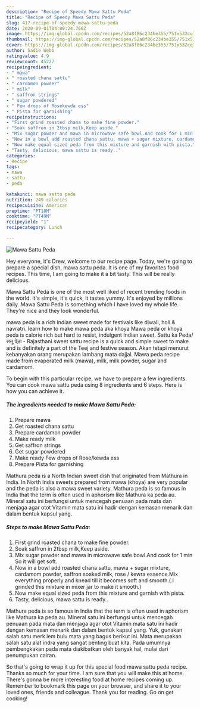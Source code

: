 ```yaml
---
description: "Recipe of Speedy Mawa Sattu Peda"
title: "Recipe of Speedy Mawa Sattu Peda"
slug: 417-recipe-of-speedy-mawa-sattu-peda
date: 2020-09-01T04:00:24.766Z
image: https://img-global.cpcdn.com/recipes/52a8f86c234be355/751x532cq70/mawa-sattu-peda-recipe-main-photo.jpg
thumbnail: https://img-global.cpcdn.com/recipes/52a8f86c234be355/751x532cq70/mawa-sattu-peda-recipe-main-photo.jpg
cover: https://img-global.cpcdn.com/recipes/52a8f86c234be355/751x532cq70/mawa-sattu-peda-recipe-main-photo.jpg
author: Sadie Webb
ratingvalue: 4.9
reviewcount: 45227
recipeingredient:
- " mawa"
- " roasted chana sattu"
- " cardamon powder"
- " milk"
- " saffron strings"
- " sugar powdered"
- " Few drops of Rosekewda ess"
- " Pista for garnishing"
recipeinstructions:
- "First grind roasted chana to make fine powder."
- "Soak saffron in 2tbsp milk,Keep aside."
- "Mix sugar powder and mawa in microwave safe bowl.And cook for 1 min So it will get soft."
- "Now in a bowl add roasted chana sattu, mawa + sugar mixture, cardamom powder, saffron soaked milk, rose / kewra essence.Mix everything properly and knead till it becomes soft and smooth.(.I grinded this mixture in mixer jar to make it smooth.)"
- "Now make equal sized peda from this mixture and garnish with pista."
- "Tasty, delicious, mawa sattu is ready.."
categories:
- Recipe
tags:
- mawa
- sattu
- peda

katakunci: mawa sattu peda 
nutrition: 249 calories
recipecuisine: American
preptime: "PT18M"
cooktime: "PT49M"
recipeyield: "1"
recipecategory: Lunch

---
```



![Mawa Sattu Peda](https://img-global.cpcdn.com/recipes/52a8f86c234be355/751x532cq70/mawa-sattu-peda-recipe-main-photo.jpg)

Hey everyone, it's Drew, welcome to our recipe page. Today, we're going to prepare a special dish, mawa sattu peda. It is one of my favorites food recipes. This time, I am going to make it a bit tasty. This will be really delicious.

Mawa Sattu Peda is one of the most well liked of recent trending foods in the world. It's simple, it's quick, it tastes yummy. It's enjoyed by millions daily. Mawa Sattu Peda is something which I have loved my whole life. They're nice and they look wonderful.

mawa peda is a rich indian sweet made for festivals like diwali, holi &amp; navratri. learn how to make mawa peda aka khoya Mawa peda or khoya peda is calorie rich but hard to resist, indulgent Indian sweet. Sattu ka Peda/ सत्तू पेड़ा - Rajasthani sweet sattu recipe is a quick and simple sweet to make and is definitely a part of the Teej and festive season. Akan tetapi menurut kebanyakan orang merupakan lambang mata dajjal. Mawa peda recipe made from evaporated milk (mawa), milk, milk powder, sugar and cardamom.


To begin with this particular recipe, we have to prepare a few ingredients. You can cook mawa sattu peda using 8 ingredients and 6 steps. Here is how you can achieve it.

<!--inarticleads1-->

##### The ingredients needed to make Mawa Sattu Peda:

1. Prepare  mawa
1. Get  roasted chana sattu
1. Prepare  cardamon powder
1. Make ready  milk
1. Get  saffron strings
1. Get  sugar powdered
1. Make ready  Few drops of Rose/kewda ess
1. Prepare  Pista for garnishing


Mathura peda is a North Indian sweet dish that originated from Mathura in India. In North India sweets prepared from mawa (khoya) are very popular and the peda is also a mawa sweet variety. Mathura peda is so famous in India that the term is often used in aphorism like Mathura ka peda au. Mineral satu ini berfungsi untuk mencegah penuaan pada mata dan menjaga agar otot Vitamin mata satu ini hadir dengan kemasan menarik dan dalam bentuk kapsul yang. 

<!--inarticleads2-->

##### Steps to make Mawa Sattu Peda:

1. First grind roasted chana to make fine powder.
1. Soak saffron in 2tbsp milk,Keep aside.
1. Mix sugar powder and mawa in microwave safe bowl.And cook for 1 min So it will get soft.
1. Now in a bowl add roasted chana sattu, mawa + sugar mixture, cardamom powder, saffron soaked milk, rose / kewra essence.Mix everything properly and knead till it becomes soft and smooth.(.I grinded this mixture in mixer jar to make it smooth.)
1. Now make equal sized peda from this mixture and garnish with pista.
1. Tasty, delicious, mawa sattu is ready..


Mathura peda is so famous in India that the term is often used in aphorism like Mathura ka peda au. Mineral satu ini berfungsi untuk mencegah penuaan pada mata dan menjaga agar otot Vitamin mata satu ini hadir dengan kemasan menarik dan dalam bentuk kapsul yang. Yuk, gunakan salah satu merk lem bulu mata yang bagus berikut ini. Mata merupakan salah satu alat indra yang sangat penting buat kita. Pada umumnya pembengkakan pada mata diakibatkan oleh banyak hal, mulai dari penumpukan cairan. 

So that's going to wrap it up for this special food mawa sattu peda recipe. Thanks so much for your time. I am sure that you will make this at home. There's gonna be more interesting food at home recipes coming up. Remember to bookmark this page on your browser, and share it to your loved ones, friends and colleague. Thank you for reading. Go on get cooking!
